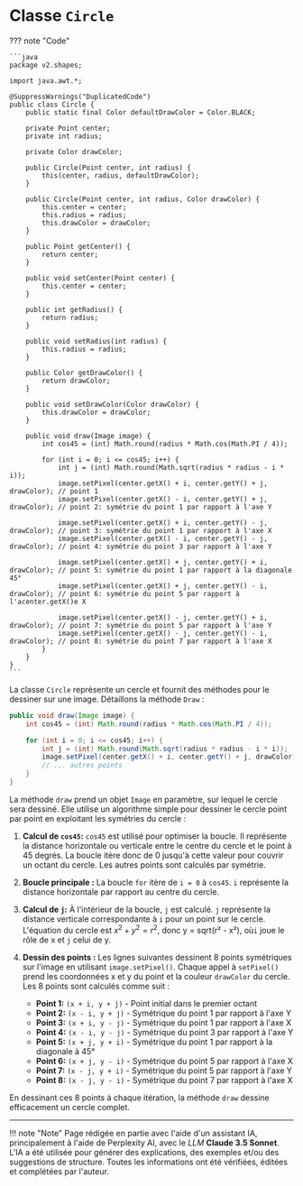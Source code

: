 # Classe `Circle`

??? note "Code"

    ```java
    package v2.shapes;
    
    import java.awt.*;
    
    @SuppressWarnings("DuplicatedCode")
    public class Circle {
        public static final Color defaultDrawColor = Color.BLACK;
    
        private Point center;
        private int radius;
    
        private Color drawColor;
    
        public Circle(Point center, int radius) {
            this(center, radius, defaultDrawColor);
        }
    
        public Circle(Point center, int radius, Color drawColor) {
            this.center = center;
            this.radius = radius;
            this.drawColor = drawColor;
        }
    
        public Point getCenter() {
            return center;
        }
    
        public void setCenter(Point center) {
            this.center = center;
        }
    
        public int getRadius() {
            return radius;
        }
    
        public void setRadius(int radius) {
            this.radius = radius;
        }
    
        public Color getDrawColor() {
            return drawColor;
        }
    
        public void setDrawColor(Color drawColor) {
            this.drawColor = drawColor;
        }
    
        public void draw(Image image) {
            int cos45 = (int) Math.round(radius * Math.cos(Math.PI / 4));
    
            for (int i = 0; i <= cos45; i++) {
                int j = (int) Math.round(Math.sqrt(radius * radius - i * i));
                image.setPixel(center.getX() + i, center.getY() + j, drawColor); // point 1
                image.setPixel(center.getX() - i, center.getY() + j, drawColor); // point 2: symétrie du point 1 par rapport à l'axe Y
    
                image.setPixel(center.getX() + i, center.getY() - j, drawColor); // point 3: symétrie du point 1 par rapport à l'axe X
                image.setPixel(center.getX() - i, center.getY() - j, drawColor); // point 4: symétrie du point 3 par rapport à l'axe Y
    
                image.setPixel(center.getX() + j, center.getY() + i, drawColor); // point 5: symétrie du point 1 par rapport à la diagonale 45°
                image.setPixel(center.getX() + j, center.getY() - i, drawColor); // point 6: symétrie du point 5 par rapport à l'acenter.getX()e X
    
                image.setPixel(center.getX() - j, center.getY() + i, drawColor); // point 7: symétrie du point 5 par rapport à l'axe Y
                image.setPixel(center.getX() - j, center.getY() - i, drawColor); // point 8: symétrie du point 7 par rapport à l'axe X
            }
        }
    }
    ```

La classe `Circle` représente un cercle et fournit des méthodes pour le dessiner sur une image. Détaillons la méthode
`Draw` :

```java
public void draw(Image image) {
    int cos45 = (int) Math.round(radius * Math.cos(Math.PI / 4));

    for (int i = 0; i <= cos45; i++) {
        int j = (int) Math.round(Math.sqrt(radius * radius - i * i));
        image.setPixel(center.getX() + i, center.getY() + j, drawColor); // point 1
        // ... autres points
    }
}
```

La méthode `draw` prend un objet `Image` en paramètre, sur lequel le cercle sera dessiné. Elle utilise un algorithme
simple pour dessiner le cercle point par point en exploitant les symétries du cercle :

1. **Calcul de `cos45`:**  `cos45` est utilisé pour optimiser la boucle. Il représente la distance horizontale ou
   verticale entre le centre du cercle et le point à 45 degrés. La boucle itère donc de 0 jusqu'à cette valeur pour
   couvrir un octant du cercle. Les autres points sont calculés par symétrie.

2. **Boucle principale :** La boucle `for` itère de `i = 0` à `cos45`.  `i` représente la distance horizontale par
   rapport au centre du cercle.

3. **Calcul de `j`:** À l'intérieur de la boucle, `j` est calculé.  `j` représente la distance verticale correspondante
   à `i` pour un point sur le cercle. L'équation du cercle est $x^2 + y^2 = r^2$, donc y = sqrt(r² - x²), où`i` joue le 
   rôle de x et `j` celui de y.

4. **Dessin des points :** Les lignes suivantes dessinent 8 points symétriques sur l'image en utilisant
   `image.setPixel()`. Chaque appel à `setPixel()` prend les coordonnées x et y du point et la couleur `drawColor` du
   cercle. Les 8 points sont calculés comme suit :
    * **Point 1:** `(x + i, y + j)` - Point initial dans le premier octant
    * **Point 2:** `(x - i, y + j)` - Symétrique du point 1 par rapport à l'axe Y
    * **Point 3:** `(x + i, y - j)` - Symétrique du point 1 par rapport à l'axe X
    * **Point 4:** `(x - i, y - j)` - Symétrique du point 3 par rapport à l'axe Y
    * **Point 5:** `(x + j, y + i)` - Symétrique du point 1 par rapport à la diagonale à 45°
    * **Point 6:** `(x + j, y - i)` - Symétrique du point 5 par rapport à l'axe X
    * **Point 7:** `(x - j, y + i)` - Symétrique du point 5 par rapport à l'axe Y
    * **Point 8:** `(x - j, y - i)` - Symétrique du point 7 par rapport à l'axe X

En dessinant ces 8 points à chaque itération, la méthode `draw` dessine efficacement un cercle complet.




-------

!!! note "Note"
    Page rédigée en partie avec l'aide d'un assistant IA, principalement à l'aide de Perplexity AI, avec le *LLM*
    **Claude 3.5 Sonnet**. L'IA a été utilisée pour générer des explications, des exemples et/ou des suggestions de
    structure. Toutes les informations ont été vérifiées, éditées et complétées par l'auteur.
